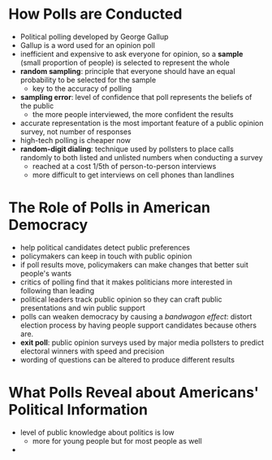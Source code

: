 # How Polls are Conducted
- Political polling developed by George Gallup
- Gallup is a word used for an opinion poll
- inefficient and expensive to ask everyone for opinion, so a **sample** (small proportion of people) is selected to represent the whole
- **random sampling**: principle that everyone should have an equal probability to be selected for the sample
	- key to the accuracy of polling
- **sampling error**: level of confidence that poll represents the beliefs of the public
	- the more people interviewed, the more confident the results
- accurate representation is the most important feature of a public opinion survey, not number of responses
- high-tech polling is cheaper now
- **random-digit dialing**: technique used by pollsters to place calls randomly to both listed and unlisted numbers when conducting a survey
	- reached at a cost 1/5th of person-to-person interviews
	- more difficult to get interviews on cell phones than landlines

# The Role of Polls in American Democracy
- help political candidates detect public preferences
- policymakers can keep in touch with public opinion
- if poll results move, policymakers can make changes that better suit people's wants
- critics of polling find that it makes politicians more interested in following than leading
- political leaders track public opinion so they can craft public presentations and win public support
- polls can weaken democracy by causing a *bandwagon effect*: distort election process by having people support candidates because others are.
- **exit poll**: public opinion surveys used by major media pollsters to predict electoral winners with speed and precision
- wording of questions can be altered to produce different results

# What Polls Reveal about Americans' Political Information
- level of public knowledge about politics is low
	- more for young people but for most people as well
- 